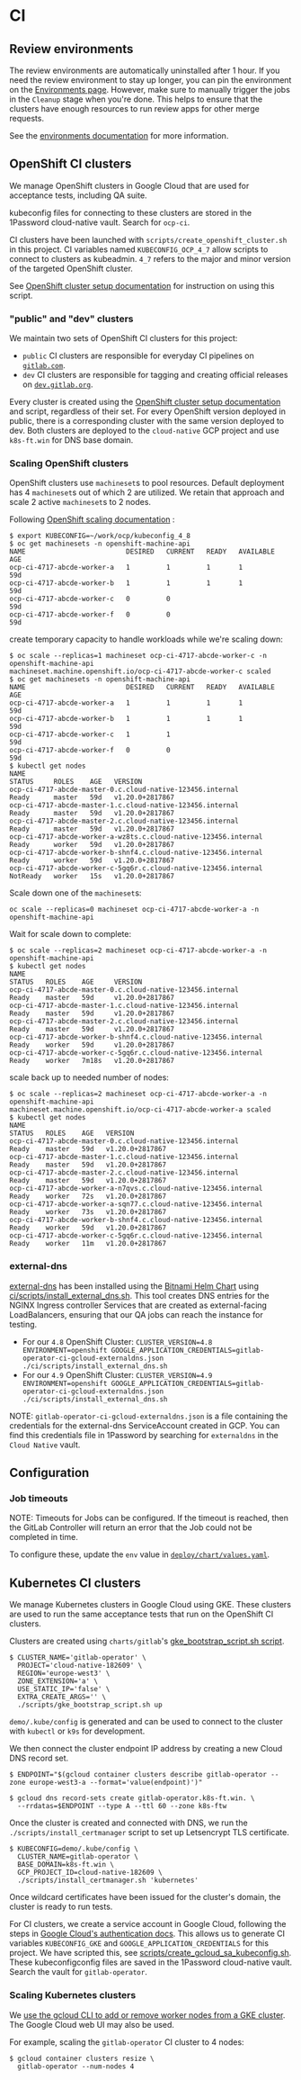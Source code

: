 # CI

## Review environments

The review environments are automatically uninstalled after 1 hour. If you need the review environment to stay up longer, you can pin the environment
on the [Environments page](https://gitlab.com/gitlab-org/cloud-native/gitlab-operator/-/environments). However, make sure to manually trigger the jobs
in the `Cleanup` stage when you're done. This helps to ensure that the clusters have enough resources to run review apps for other merge requests.

See the [environments documentation](https://docs.gitlab.com/ee/ci/environments/index.html) for more information.

## OpenShift CI clusters

We manage OpenShift clusters in Google Cloud that are used for acceptance tests, including QA suite.

kubeconfig files for connecting to these clusters are stored in the 1Password cloud-native vault. Search for `ocp-ci`.

CI clusters have been launched with `scripts/create_openshift_cluster.sh` in this project. CI variables named `KUBECONFIG_OCP_4_7` allow scripts to connect to clusters as kubeadmin. `4_7` refers to the major and minor version of the targeted OpenShift cluster.

See [OpenShift cluster setup documentation](openshift_cluster_setup.md) for instruction on using this script.

### "public" and "dev" clusters

We maintain two sets of OpenShift CI clusters for this project:

- `public` CI clusters are responsible for everyday CI pipelines on [`gitlab.com`](https://gitlab.com/gitlab-org/cloud-native/gitlab-operator/-/pipelines).
- `dev` CI clusters are responsible for tagging and creating official releases on [`dev.gitlab.org`](https://dev.gitlab.org/gitlab/cloud-native/gitlab-operator/-/pipelines).

Every cluster is created using the [OpenShift cluster setup documentation](openshift_cluster_setup.md) and script, regardless of their set. For every OpenShift version deployed in public, there is a corresponding cluster with the same version deployed to dev. Both clusters are deployed to the `cloud-native` GCP project and use `k8s-ft.win` for DNS base domain.

### Scaling OpenShift clusters

OpenShift clusters use `machineset`s to pool resources. Default deployment has 4 `machineset`s out of which 2 are utilized.
We retain that approach and scale 2 active `machineset`s to 2 nodes.

Following [OpenShift scaling documentation](https://docs.openshift.com/container-platform/4.8/scalability_and_performance/recommended-cluster-scaling-practices.html) :

```shell
$ export KUBECONFIG=~/work/ocp/kubeconfig_4_8
$ oc get machinesets -n openshift-machine-api
NAME                         DESIRED   CURRENT   READY   AVAILABLE   AGE
ocp-ci-4717-abcde-worker-a   1         1         1       1           59d
ocp-ci-4717-abcde-worker-b   1         1         1       1           59d
ocp-ci-4717-abcde-worker-c   0         0                             59d
ocp-ci-4717-abcde-worker-f   0         0                             59d
```

create temporary capacity to handle workloads while we're scaling down:

```shell
$ oc scale --replicas=1 machineset ocp-ci-4717-abcde-worker-c -n openshift-machine-api
machineset.machine.openshift.io/ocp-ci-4717-abcde-worker-c scaled
$ oc get machinesets -n openshift-machine-api
NAME                         DESIRED   CURRENT   READY   AVAILABLE   AGE
ocp-ci-4717-abcde-worker-a   1         1         1       1           59d
ocp-ci-4717-abcde-worker-b   1         1         1       1           59d
ocp-ci-4717-abcde-worker-c   1         1                             59d
ocp-ci-4717-abcde-worker-f   0         0                             59d
$ kubectl get nodes
NAME                                                              STATUS     ROLES    AGE   VERSION
ocp-ci-4717-abcde-master-0.c.cloud-native-123456.internal         Ready      master   59d   v1.20.0+2817867
ocp-ci-4717-abcde-master-1.c.cloud-native-123456.internal         Ready      master   59d   v1.20.0+2817867
ocp-ci-4717-abcde-master-2.c.cloud-native-123456.internal         Ready      master   59d   v1.20.0+2817867
ocp-ci-4717-abcde-worker-a-wz8ts.c.cloud-native-123456.internal   Ready      worker   59d   v1.20.0+2817867
ocp-ci-4717-abcde-worker-b-shnf4.c.cloud-native-123456.internal   Ready      worker   59d   v1.20.0+2817867
ocp-ci-4717-abcde-worker-c-5gq6r.c.cloud-native-123456.internal   NotReady   worker   15s   v1.20.0+2817867
```

Scale down one of the `machineset`s:

```shell
oc scale --replicas=0 machineset ocp-ci-4717-abcde-worker-a -n openshift-machine-api
```

Wait for scale down to complete:

```shell
$ oc scale --replicas=2 machineset ocp-ci-4717-abcde-worker-a -n openshift-machine-api
$ kubectl get nodes
NAME                                                              STATUS   ROLES    AGE     VERSION
ocp-ci-4717-abcde-master-0.c.cloud-native-123456.internal         Ready    master   59d     v1.20.0+2817867
ocp-ci-4717-abcde-master-1.c.cloud-native-123456.internal         Ready    master   59d     v1.20.0+2817867
ocp-ci-4717-abcde-master-2.c.cloud-native-123456.internal         Ready    master   59d     v1.20.0+2817867
ocp-ci-4717-abcde-worker-b-shnf4.c.cloud-native-123456.internal   Ready    worker   59d     v1.20.0+2817867
ocp-ci-4717-abcde-worker-c-5gq6r.c.cloud-native-123456.internal   Ready    worker   7m18s   v1.20.0+2817867
```

scale back up to needed number of nodes:

```shell
$ oc scale --replicas=2 machineset ocp-ci-4717-abcde-worker-a -n openshift-machine-api
machineset.machine.openshift.io/ocp-ci-4717-abcde-worker-a scaled
$ kubectl get nodes
NAME                                                              STATUS   ROLES    AGE   VERSION
ocp-ci-4717-abcde-master-0.c.cloud-native-123456.internal         Ready    master   59d   v1.20.0+2817867
ocp-ci-4717-abcde-master-1.c.cloud-native-123456.internal         Ready    master   59d   v1.20.0+2817867
ocp-ci-4717-abcde-master-2.c.cloud-native-123456.internal         Ready    master   59d   v1.20.0+2817867
ocp-ci-4717-abcde-worker-a-n7qvs.c.cloud-native-123456.internal   Ready    worker   72s   v1.20.0+2817867
ocp-ci-4717-abcde-worker-a-sqn77.c.cloud-native-123456.internal   Ready    worker   73s   v1.20.0+2817867
ocp-ci-4717-abcde-worker-b-shnf4.c.cloud-native-123456.internal   Ready    worker   59d   v1.20.0+2817867
ocp-ci-4717-abcde-worker-c-5gq6r.c.cloud-native-123456.internal   Ready    worker   11m   v1.20.0+2817867
```

### external-dns

[external-dns](https://github.com/kubernetes-sigs/external-dns) has been installed using the [Bitnami Helm Chart](https://github.com/bitnami/charts/tree/master/bitnami/external-dns) using [ci/scripts/install_external_dns.sh](https://gitlab.com/gitlab-org/cloud-native/gitlab-operator/-/blob/master/ci/scripts/install_external_dns.sh). This tool creates DNS entries for the NGINX Ingress controller Services that are created as external-facing LoadBalancers, ensuring that our QA jobs can reach the instance for testing.

- For our `4.8` OpenShift Cluster: `CLUSTER_VERSION=4.8 ENVIRONMENT=openshift GOOGLE_APPLICATION_CREDENTIALS=gitlab-operator-ci-gcloud-externaldns.json ./ci/scripts/install_external_dns.sh`
- For our `4.9` OpenShift Cluster: `CLUSTER_VERSION=4.9 ENVIRONMENT=openshift GOOGLE_APPLICATION_CREDENTIALS=gitlab-operator-ci-gcloud-externaldns.json ./ci/scripts/install_external_dns.sh`

NOTE:
`gitlab-operator-ci-gcloud-externaldns.json` is a file containing the credentials for the external-dns ServiceAccount created in GCP. You can find this credentials file in 1Password by searching for `externaldns` in the `Cloud Native` vault.

## Configuration

### Job timeouts

NOTE:
Timeouts for Jobs can be configured. If the timeout is reached, then the GitLab Controller will return an error that the Job could not be completed in time.

To configure these, update the `env` value in
[`deploy/chart/values.yaml`](https://gitlab.com/gitlab-org/cloud-native/gitlab-operator/-/blob/master/deploy/chart/values.yaml).

## Kubernetes CI clusters

We manage Kubernetes clusters in Google Cloud using GKE. These clusters are used to run the same acceptance tests that run on the OpenShift CI clusters.

Clusters are created using `charts/gitlab`'s [gke_bootstrap_script.sh script](https://gitlab.com/gitlab-org/charts/gitlab/-/blob/master/scripts/gke_bootstrap_script.sh).

```shell
$ CLUSTER_NAME='gitlab-operator' \
  PROJECT='cloud-native-182609' \
  REGION='europe-west3' \
  ZONE_EXTENSION='a' \
  USE_STATIC_IP='false' \
  EXTRA_CREATE_ARGS='' \
  ./scripts/gke_bootstrap_script.sh up
```

`demo/.kube/config` is generated and can be used to connect to the cluster with `kubectl` or `k9s` for development.

We then connect the cluster endpoint IP address by creating a new Cloud DNS record set.

```shell
$ ENDPOINT="$(gcloud container clusters describe gitlab-operator --zone europe-west3-a --format='value(endpoint)')"

$ gcloud dns record-sets create gitlab-operator.k8s-ft.win. \
  --rrdatas=$ENDPOINT --type A --ttl 60 --zone k8s-ftw
```

Once the cluster is created and connected with DNS, we run the `./scripts/install_certmanager` script to set up Letsencrypt TLS certificate.

```shell
$ KUBECONFIG=demo/.kube/config \
  CLUSTER_NAME=gitlab-operator \
  BASE_DOMAIN=k8s-ft.win \
  GCP_PROJECT_ID=cloud-native-182609 \
  ./scripts/install_certmanager.sh 'kubernetes'
```

Once wildcard certificates have been issued for the cluster's domain, the cluster is ready to run tests.

For CI clusters, we create a service account in Google Cloud, following the steps in [Google Cloud's authentication docs](https://cloud.google.com/kubernetes-engine/docs/how-to/api-server-authentication#environments-without-gcloud). This allows us to generate CI variables `KUBECONFIG_GKE` and `GOOGLE_APPLICATION_CREDENTIALS` for this project. We have scripted this, see [scripts/create_gcloud_sa_kubeconfig.sh](https://gitlab.com/gitlab-org/cloud-native/gitlab-operator/-/blob/master/scripts/create_gcloud_sa_kubeconfig.sh). These kubeconfigconfig files are saved in the 1Password cloud-native vault. Search the vault for `gitlab-operator`.

### Scaling Kubernetes clusters

We [use the gcloud CLI to add or remove worker nodes from a GKE cluster](https://cloud.google.com/kubernetes-engine/docs/how-to/resizing-a-cluster#gcloud). The Google Cloud web UI may also be used.

For example, scaling the `gitlab-operator` CI cluster to 4 nodes:

```shell
$ gcloud container clusters resize \
  gitlab-operator --num-nodes 4
```

